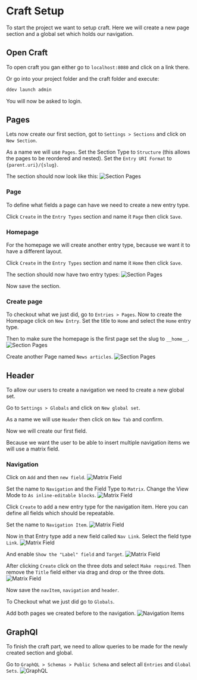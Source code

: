 # Craft Setup

To start the project we want to setup craft. Here we will create a
new page section and a global set which holds our navigation.

## Open Craft

To open craft you gan either go to `localhost:8080` and click on a link there.

Or go into your project folder and the craft folder and execute:
```bash
ddev launch admin
```

You will now be asked to login.

## Pages

Lets now create our first section, got to `Settings > Sections` and click on `New Section`.

As a name we will use `Pages`.
Set the Section Type to `Structure` (this allows the pages to be reordered and nested).
Set the `Entry URI Format` to `{parent.uri}/{slug}`.

The section should now look like this:
![Section Pages](./assets/01-section-pages.png)

### Page
To define what fields a page can have we need to create a new entry type.

Click `Create` in the `Entry Types` section and name it `Page` then click `Save`.

### Homepage
For the homepage we will create another entry type, because we want it to have a different layout.

Click `Create` in the `Entry Types` section and name it `Home` then click `Save`.


The section should now have two entry types:
![Section Pages](./assets/01-section-pages-entry-types.png)

Now save the section.

### Create page

To checkout what we just did, go to `Entries > Pages`.
Now to create the Homepage click on `New Entry`.
Set the title to `Home` and select the `Home` entry type.

Then to make sure the homepage is the first page set the slug to `__home__`.
![Section Pages](./assets/01-section-pages-home.png)

Create another Page named `News articles`.
![Section Pages](./assets/01-section-pages-news.png)

## Header

To allow our users to create a navigation we need to create a new global set.

Go to `Settings > Globals` and click on `New global set`.

As a name we will use `Header` then click on `New Tab` and confirm.

Now we will create our first field.

Because we want the user to be able to insert multiple navigation items we will use a matrix field.

### Navigation

Click on `Add` and then `new field`.
![Matrix Field](./assets/01-new-nav-matrix.png)

Set the name to `Navigation` and the Field Type to `Matrix`.
Change the View Mode to `As inline-editable blocks`.
![Matrix Field](./assets/01-new-nav-matrix-2.png)

Click `Create` to add a new entry type for the navigation item.
Here you can define all fields which should be repeatable.

Set the name to `Navigation Item`.
![Matrix Field](./assets/01-new-nav-item.png)

Now in that Entry type add a new field called `Nav Link`.
Select the field type `Link`.
![Matrix Field](./assets/01-new-nav-item-link.png)

And enable `Show the "Label" field` and `Target`.
![Matrix Field](./assets/01-new-nav-item-link-2.png)

After clicking `Create` click on the three dots and select `Make required`.
Then remove the `Title` field either via drag and drop or the three dots.
![Matrix Field](./assets/01-new-nav-item-link-3.png)

Now save the `navItem`, `navigation` and `header`.

To Checkout what we just did go to `Globals`.

Add both pages we created before to the navigation.
![Navigation Items](./assets/01-navigation-content.png)

## GraphQl

To finish the craft part, we need to allow queries to be made for the newly
created section and global.

Go to `GraphQL > Schemas > Public Schema` and select all `Entries` and `Global Sets`.
![GraphQL](./assets/01-graphql.png)
